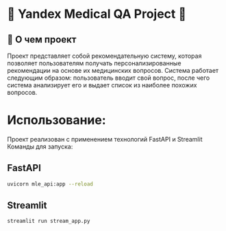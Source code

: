 # 💉 Yandex Medical QA Project 💊
## 🤔 О чем проект
Проект представляет собой рекомендательную систему, которая позволяет пользователям получать персонализированные рекомендации на основе их медицинских вопросов. Система работает следующим образом: пользователь вводит свой вопрос, после чего система анализирует его и выдает список из наиболее похожих вопросов.
# Использование:
Проект реализован с применением технологий FastAPI и Streamlit\
Команды для запуска:
## FastAPI
```sh
uvicorn mle_api:app --reload
```
## Streamlit
```sh
streamlit run stream_app.py
```
